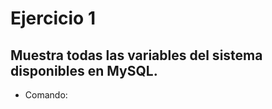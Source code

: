 # Ejercicio 1

## Muestra todas las variables del sistema disponibles en MySQL.

- Comando:

```

```
